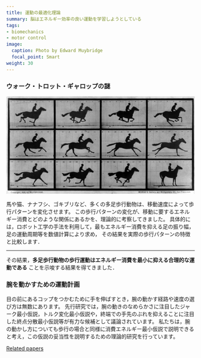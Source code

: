 ```yaml
---
title: 運動の最適化理論
summary: 脳はエネルギー効率の良い運動を学習しようとしている
tags:
- biomechanics
- motor control
image:
  caption: Photo by Edward Muybridge
  focal_point: Smart
weight: 30
---
```


### ウォーク・トロット・ギャロップの謎

![](The_Horse_in_Motion.jpg)

馬や猫、ナナフシ、ゴキブリなど、多くの多足歩行動物は、移動速度によって歩行パターンを変化させます。 この歩行パターンの変化が、移動に要するエネルギー消費とどのような関係にあるかを、理論的に考察してきました。
具体的には，ロボット工学の手法を利用して，最もエネルギー消費を抑える足の振り幅，足の運動周期等を数値計算により求め， その結果を実際の歩行パターンの特徴と比較します． 

---

その結果，__多足歩行動物の歩行運動はエネルギー消費を最小に抑える合理的な運動である__ ことを示唆する結果を得てきました．

### 腕を動かすための運動計画

目の前にあるコップをつかむために手を伸ばすとき，腕の動かす経路や速度の選び方は無数にあります。
先行研究では，腕の動きのなめらかさに注目したジャーク最小仮説，トルク変化最小仮説や，終端での手先のぶれを抑えることに注目した終点分散最小仮説等が有力な候補として議論されています。
私たちは，腕の動かし方についても歩行の場合と同様に消費エネルギー最小仮説で説明できると考え，この仮説の妥当性を説明するための理論的研究を行っています。

[Related papers](../papers/#planning)
